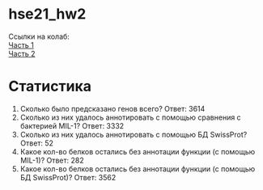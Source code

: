 # hse21_hw2

Сcылки на колаб:<br>
[Часть 1](https://colab.research.google.com/drive/1M0vmOGNZ5LG8Xx6b_uv56rVTJTD5S82J?usp=sharing)<br>
[Часть 2](https://colab.research.google.com/drive/17yPw2thUbCsVU9D5Wl9X4QTSI5RblX1l?usp=sharing)


# Статистика
1. Сколько было предсказано генов всего?
  Ответ: 3614
2. Сколько из них удалось аннотировать с помощью сравнения с бактерией MIL-1?
  Ответ: 3332
3. Сколько из них удалось аннотировать с помощью БД SwissProt?
  Ответ: 52
4. Какое кол-во белков остались без аннотации функции (с помощью MIL-1)?
  Ответ: 282
5. Какое кол-во белков остались без аннотации функции (с помощью БД SwissProt)?
  Ответ: 3562

